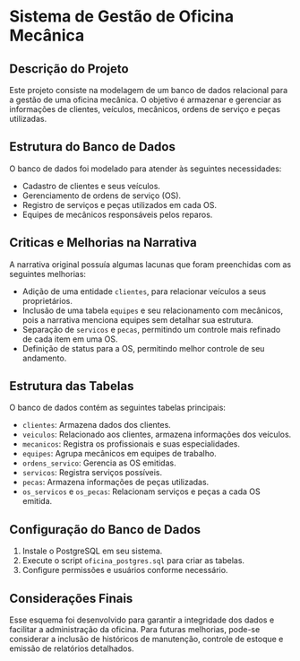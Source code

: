 # Sistema de Gestão de Oficina Mecânica

## Descrição do Projeto
Este projeto consiste na modelagem de um banco de dados relacional para a gestão de uma oficina mecânica. O objetivo é armazenar e gerenciar as informações de clientes, veículos, mecânicos, ordens de serviço e peças utilizadas.

## Estrutura do Banco de Dados
O banco de dados foi modelado para atender às seguintes necessidades:
- Cadastro de clientes e seus veículos.
- Gerenciamento de ordens de serviço (OS).
- Registro de serviços e peças utilizados em cada OS.
- Equipes de mecânicos responsáveis pelos reparos.

## Criticas e Melhorias na Narrativa
A narrativa original possuía algumas lacunas que foram preenchidas com as seguintes melhorias:
- Adição de uma entidade `clientes`, para relacionar veículos a seus proprietários.
- Inclusão de uma tabela `equipes` e seu relacionamento com mecânicos, pois a narrativa menciona equipes sem detalhar sua estrutura.
- Separação de `servicos` e `pecas`, permitindo um controle mais refinado de cada item em uma OS.
- Definição de status para a OS, permitindo melhor controle de seu andamento.

## Estrutura das Tabelas
O banco de dados contém as seguintes tabelas principais:
- `clientes`: Armazena dados dos clientes.
- `veiculos`: Relacionado aos clientes, armazena informações dos veículos.
- `mecanicos`: Registra os profissionais e suas especialidades.
- `equipes`: Agrupa mecânicos em equipes de trabalho.
- `ordens_servico`: Gerencia as OS emitidas.
- `servicos`: Registra serviços possíveis.
- `pecas`: Armazena informações de peças utilizadas.
- `os_servicos` e `os_pecas`: Relacionam serviços e peças a cada OS emitida.

## Configuração do Banco de Dados
1. Instale o PostgreSQL em seu sistema.
2. Execute o script `oficina_postgres.sql` para criar as tabelas.
3. Configure permissões e usuários conforme necessário.

## Considerações Finais
Esse esquema foi desenvolvido para garantir a integridade dos dados e facilitar a administração da oficina. Para futuras melhorias, pode-se considerar a inclusão de históricos de manutenção, controle de estoque e emissão de relatórios detalhados.

